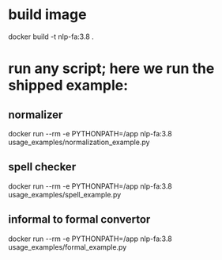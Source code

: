 # build image
docker build -t nlp-fa:3.8 .

# run any script; here we run the shipped example:

## normalizer

docker run --rm -e PYTHONPATH=/app nlp-fa:3.8 usage_examples/normalization_example.py

## spell checker

docker run --rm -e PYTHONPATH=/app nlp-fa:3.8 usage_examples/spell_example.py

## informal to formal convertor

docker run --rm -e PYTHONPATH=/app nlp-fa:3.8 usage_examples/formal_example.py